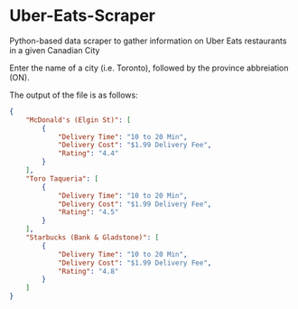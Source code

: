 # Uber-Eats-Scraper
Python-based data scraper to gather information on Uber Eats restaurants in a given Canadian City


Enter the name of a city (i.e. Toronto), followed by the province abbreiation (ON).

The output of the file is as follows:

```json
{
    "McDonald's (Elgin St)": [
        {
            "Delivery Time": "10 to 20 Min",
            "Delivery Cost": "$1.99 Delivery Fee",
            "Rating": "4.4"
        }
    ],
    "Toro Taqueria": [
        {
            "Delivery Time": "10 to 20 Min",
            "Delivery Cost": "$1.99 Delivery Fee",
            "Rating": "4.5"
        }
    ],
    "Starbucks (Bank & Gladstone)": [
        {
            "Delivery Time": "10 to 20 Min",
            "Delivery Cost": "$1.99 Delivery Fee",
            "Rating": "4.8"
        }
    ]
}
```

